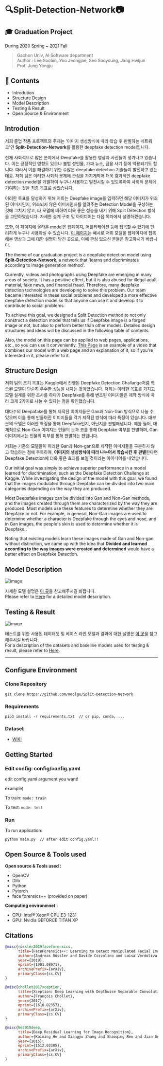 # 🔍Split-Detection-Network📷

## 🎓 Graduation Project   
During 2020 Spring ~ 2021 Fall   
> Gachon Univ, AI·Software department   
> Author :  Lee Soobin, Yoo Jeongjae, Seo Sooyoung, Jang Hwijun   
> Prof. Jung Yongju   
    
## 📕 Contents
* Introdution
* Structure Design
* Model Description 
* Testing & Result
* Open Source & Environment


## Introdution
저희 졸업 작품 프로젝트의 주제는 '이미지 생성방식에 따라 학습 후 판별하는 네트워크'인 **Split-Detection-Network**를 활용한 deepfake detection model입니다.   

현재 사회적으로 많은 분야에서 Deepfake를 활용한 영상과 사진들이 생겨나고 있습니다. 이는 긍정적인 영향도 있으나 불법 성인물, 가짜 뉴스, 금융 사기 등에 악용되기도 합니다. 따라서 이를 해결하기 위한 수많은 deepfake detection 기술들이 발전하고 있는데요. 저희 팀은 이러한 사회적 문제에 관심을 가지게되어 더욱 효과적인 deepfake detection model을 개발하여 누구나 사용하고 발전시킬 수 있도록하여 사회적 문제에 기여하는 것을 최종 목표로 삼았습니다.

이러한 목표를 달성하기 위해 저희는 Deepfake image를 입력하면 해당 이미지가 위조된 이미지인지, 위조되지 않은 이미지인지를 알려주는 Detection Model을 구성하는 것에 그치지 않고, 타 모델에 비하여 더욱 좋은 성능을 내기 위해 Split Detection 방식을 고안하였습니다. 자세한 설계 구조 및 아이디어는 다음 목차에서 설명하겠습니다. 

또한, 이 페이지에 올라온 model은 웹페이지, 어플리케이션 등에 접목할 수 있기에 편리하게 누구나 사용하실 수 있습니다. [이 페이지](https://github.com/neolgu/Split-Detection-Network/wiki/Model-used-on-Web-Page)는 예시로 저희 모델을 웹페이지에 접목해본 영상과 그에 대한 설명이 담긴 곳으로, 이에 관심 있으신 분들은 참고하시기 바랍니다.

The theme of our graduation project is a deepfake detection model using **Split-Detection-Network**, a network that 'learns and discriminates according to image generation method'.   

Currently, videos and photographs using Deepfake are emerging in many areas of society. It has a positive effect, but it is also abused for illegal adult material, fake news, and financial fraud. Therefore, many deepfake detection technologies are developing to solve this problem. Our team became interested in these social problems and developed a more effective deepfake detection model so that anyone can use it and develop it to contribute to social problems.   

To achieve this goal, we designed a Split Detection method to not only construct a detection model that tells us if Deepfake image is a forged image or not, but also to perform better than other models. Detailed design structures and ideas will be discussed in the following table of contents.

Also, the model on this page can be applied to web pages, applications, etc., so you can use it conveniently. [This Page](https://github.com/neolgu/Split-Detection-Network/wiki/Model-used-on-Web-Page) is an example of a video that combines our model with a web page and an explanation of it, so if you're interested in it, please refer to it.




## Structure Design

저희 팀의 초기 목표는 Kaggle에서 진행된 Deepfake Detection Challange처럼 학습된 모델이 단순히 우수한 성능을 내자는 것이었습니다. 저희는 이러한 목표를 가지고 모델 설계를 위한 조사를 하다가 Deepfake를 통해 변조된 이미지들은 제작 방식에 따라 크게 2가지로 나눌 수 있다는 점을 확인했습니다.

대다수의 Deepafake를 통해 제작된 이미지들은 Gan과 Non-Gan 방식으로 나눌 수 있으며 이를 통해 만들어진 이미지들을 각기 제작된 방식에 따라 특징이 있습니다. 대부분의 모델은 이러한 특징을 통해 Deepfake인지, 아닌지를 판별해냅니다. 예를 들어, 대체적으로 Non-Gan 이미지는 인물의 눈과 코를 통해 Deepfake 여부를 판별하며, Gan 이미지에서는 인물의 피부를 통해 판별하는 편입니다.   

저희는 기존의 모델들이 이러한 Gan과 Non-gan으로 제작된 이미지들을 구분하지 않고 학습하는 점에 주목하여, **이미지의 생성방식에 따라 나누어서 학습시킨 후 판별**한다면 Deepfake Detection에 더욱 좋은 효과를 보일 것이라는 아이디어를 내었습니다.


Our initial goal was simply to achieve superior performance in a model learned for discrimination, such as the Deepfake Detection Challenge at Kaggle. While investigating the design of the model with this goal, we found that the images modulated through Deepfake can be divided into two main categories depending on the way they are produced.

Most Deepafake images can be divided into Gan and Non-Gan methods, and the images created through them are characterized by the way they are produced. Most models use these features to determine whether they are Deepfake or not. For example, in general, Non-Gan images are used to determine whether a character is Deepfake through the eyes and nose, and in Gan images, the people's skin is used to determine whether it is Deepfake..

Noting that existing models learn these images made of Gan and Non-gan without distinction, we came up with the idea that **Divided and learned according to the way images were created and determined** would have a better effect on Deepfake Detection.

## Model Description 

![image](https://user-images.githubusercontent.com/32592754/118757968-1074b580-b8a9-11eb-8d81-241af2d56e4d.png)   

자세한 모델 설명은 [이 곳](https://github.com/neolgu/Split-Detection-Network/wiki/%E2%9A%99Model-Description)을 참고해주시길 바랍니다.   
Please refer to [Here](https://github.com/neolgu/Split-Detection-Network/wiki/%E2%9A%99Model-Description) for a detailed model description.

## Testing & Result
![image](https://user-images.githubusercontent.com/32592754/118758037-3437fb80-b8a9-11eb-8095-383c7be8a6c2.png)   

테스트를 위한 사용된 데이터셋 및 베이스 라인 모델과 결과에 대한 설명은 [이 곳](https://github.com/neolgu/Split-Detection-Network/wiki/Testing-Result-&-Dataset)을 참고해주시길 바랍니다.      
For a description of the datasets and baseline models used for testing & result, please refer to [Here](https://github.com/neolgu/Split-Detection-Network/wiki/Testing-Result-&-Dataset).
***

## Configure Environment
### Clone Repository
```
git clone https://github.com/neolgu/Split-Detection-Network
```

### Requirements
```
pip3 install -r requirements.txt  // or pip, conda, ...
```

### Dataset
* [WIKI](https://github.com/neolgu/Split-Detection-Network/wiki/Testing-Result-&-Dataset#dataset)

## Getting Started
### Edit config: config/config.yaml
edit config.yaml argument you want!

example)

To train: ```mode: train```

To test: ```mode: test```

### Run
To run application:
```
python main.py  // after edit config.yaml!!
```

## Open Source & Tools used
__Open source & Tools used  :__   
* OpenCV   
* Dlib   
* Python   
* Pytorch
* face forensics++ (provided on paper)   

__Computing environmnet :__      
* CPU: Intel® Xeon® CPU E3-1231   
* GPU: Nvidia GEFORCE TITAN XP   

## Citations
```bibtex
@misc{rössler2019faceforensics,
      title={FaceForensics++: Learning to Detect Manipulated Facial Images}, 
      author={Andreas Rössler and Davide Cozzolino and Luisa Verdoliva and Christian Riess and Justus Thies and Matthias Nießner},
      year={2019},
      eprint={1901.08971},
      archivePrefix={arXiv},
      primaryClass={cs.CV}
}
```
```bibtex
@misc{chollet2017xception,
      title={Xception: Deep Learning with Depthwise Separable Convolutions}, 
      author={François Chollet},
      year={2017},
      eprint={1610.02357},
      archivePrefix={arXiv},
      primaryClass={cs.CV}
}
```
```bibtex
@misc{he2015deep,
      title={Deep Residual Learning for Image Recognition}, 
      author={Kaiming He and Xiangyu Zhang and Shaoqing Ren and Jian Sun},
      year={2015},
      eprint={1512.03385},
      archivePrefix={arXiv},
      primaryClass={cs.CV}
}
```


